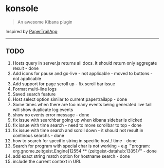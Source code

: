 # konsole

> An awesome Kibana plugin

Inspired by [PaperTrailApp](https://papertrailapp.com/)

---

## TODO

1. Hosts query in server.js returns all docs. It should return only aggregate result - done
2. Add icons for pause and go-live - not applicable - moved to buttons - not applicable
3. Add support for page scroll up - fix scroll bar issue
4. Format multi-line logs
5. Saved search feature
6. Host select option similar to current papertrailapp - done
7. Some times when there are too many events being generated live tail will show duplicate log events
8. show no events error message - done
9. fix issue with searchbar going up when kibana sidebar is clicked
10. fix issue with time search - need to move scrollbar to top - done
11. fix issue with time search and scroll down - it should not result in continous searchs - done
12. how to search for specific string in specific host / time - done
13. Search for program with special char is not working - e.g '"program: org.gnome.zeitgeist.Engine[12554 ** (zeitgeist-datahub:13351)"' - done
14. add exact string match option for hostname search - done
15. include the current context in URL
